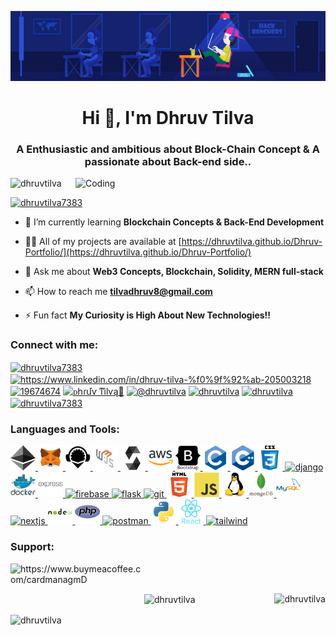 ![logo](https://github.com/DhruvTilva/DhruvTilva/blob/main/mygit.jpg)
<h1 align="center">Hi 👋, I'm Dhruv Tilva</h1>
<h3 align="center">A Enthusiastic and ambitious about Block-Chain Concept & A passionate about Back-end side..</h3>
<img align="right" alt="Coding" width="400" src="https://cdn.dribbble.com/users/1187836/screenshots/6539429/programer.gif">

<p align="left"> <img src="https://komarev.com/ghpvc/?username=dhruvtilva&label=Profile%20views&color=0e75b6&style=flat" alt="dhruvtilva" /> </p>



<p align="left"> <a href="https://twitter.com/dhruvtilva73" target="blank"><img src="https://img.shields.io/twitter/follow/dhruvtilva7383?logo=twitter&style=for-the-badge" alt="dhruvtilva7383" /></a> </p>

- 🌱 I’m currently learning **Blockchain Concepts & Back-End Development**

- 👨‍💻 All of my projects are available at [https://dhruvtilva.github.io/Dhruv-Portfolio/](https://dhruvtilva.github.io/Dhruv-Portfolio/)

- 💬 Ask me about **Web3 Concepts, Blockchain, Solidity, MERN full-stack**

- 📫 How to reach me **tilvadhruv8@gmail.com**

- ⚡ Fun fact **My Curiosity is High About New Technologies!!**

<h3 align="left">Connect with me:</h3>
<p align="left">
<a href="https://twitter.com/dhruvtilva7383" target="blank"><img align="center" src="https://raw.githubusercontent.com/rahuldkjain/github-profile-readme-generator/master/src/images/icons/Social/twitter.svg" alt="dhruvtilva7383" height="30" width="40" /></a>
<a href="https://linkedin.com/in/https://www.linkedin.com/in/dhruv-tilva-%f0%9f%92%ab-205003218" target="blank"><img align="center" src="https://raw.githubusercontent.com/rahuldkjain/github-profile-readme-generator/master/src/images/icons/Social/linked-in-alt.svg" alt="https://www.linkedin.com/in/dhruv-tilva-%f0%9f%92%ab-205003218" height="30" width="40" /></a>
<a href="https://stackoverflow.com/users/19674674" target="blank"><img align="center" src="https://raw.githubusercontent.com/rahuldkjain/github-profile-readme-generator/master/src/images/icons/Social/stack-overflow.svg" alt="19674674" height="30" width="40" /></a>
<a href="https://instagram.com/ꭰհɾմѵ ͳìӏѵą💫" target="blank"><img align="center" src="https://raw.githubusercontent.com/rahuldkjain/github-profile-readme-generator/master/src/images/icons/Social/instagram.svg" alt="ꭰհɾմѵ ͳìӏѵą💫" height="30" width="40" /></a>
<a href="https://medium.com/@dhruvtilva" target="blank"><img align="center" src="https://raw.githubusercontent.com/rahuldkjain/github-profile-readme-generator/master/src/images/icons/Social/medium.svg" alt="@dhruvtilva" height="30" width="40" /></a>
<a href="https://www.hackerrank.com/dhruvtilva" target="blank"><img align="center" src="https://raw.githubusercontent.com/rahuldkjain/github-profile-readme-generator/master/src/images/icons/Social/hackerrank.svg" alt="dhruvtilva" height="30" width="40" /></a>
<a href="https://www.leetcode.com/dhruvtilva" target="blank"><img align="center" src="https://raw.githubusercontent.com/rahuldkjain/github-profile-readme-generator/master/src/images/icons/Social/leet-code.svg" alt="dhruvtilva" height="30" width="40" /></a>
<a href="https://auth.geeksforgeeks.org/user/dhruvtilva7383" target="blank"><img align="center" src="https://raw.githubusercontent.com/rahuldkjain/github-profile-readme-generator/master/src/images/icons/Social/geeks-for-geeks.svg" alt="dhruvtilva7383" height="30" width="40" /></a>
</p>

<h3 align="left">Languages and Tools:</h3>
<p align="left"><a href="https://ethereum.org/en/developers/"> <img src="https://github.com/DhruvTilva/DhruvTilva/blob/main/etherium.png" alt="aws" width="40" height="40"/> </a>
<a href="https://metamask.io/"> <img src="https://github.com/DhruvTilva/DhruvTilva/blob/main/metamask.png" alt="aws" width="40" height="40"/> </a>
<a href="https://remix.ethereum.org/"> <img src="https://github.com/DhruvTilva/DhruvTilva/blob/main/remix.png" alt="aws" width="40" height="40"/> </a>
<a href="https://web3js.org/#/"> <img src="https://github.com/DhruvTilva/DhruvTilva/blob/main/web3%20js.png" alt="aws" width="40" height="40"/> </a>
<a href="https://www.tutorialspoint.com/solidity/index.htm"> <img src="https://github.com/DhruvTilva/DhruvTilva/blob/main/solidity.png" alt="aws" width="40" height="40"/> </a>
<a href="https://aws.amazon.com" target="_blank" rel="noreferrer"> <img src="https://raw.githubusercontent.com/devicons/devicon/master/icons/amazonwebservices/amazonwebservices-original-wordmark.svg" alt="aws" width="40" height="40"/> </a> <a href="https://getbootstrap.com" target="_blank" rel="noreferrer"> <img src="https://raw.githubusercontent.com/devicons/devicon/master/icons/bootstrap/bootstrap-plain-wordmark.svg" alt="bootstrap" width="40" height="40"/> </a> <a href="https://www.cprogramming.com/" target="_blank" rel="noreferrer"> <img src="https://raw.githubusercontent.com/devicons/devicon/master/icons/c/c-original.svg" alt="c" width="40" height="40"/> </a> <a href="https://www.w3schools.com/cpp/" target="_blank" rel="noreferrer"> <img src="https://raw.githubusercontent.com/devicons/devicon/master/icons/cplusplus/cplusplus-original.svg" alt="cplusplus" width="40" height="40"/> </a> <a href="https://www.w3schools.com/css/" target="_blank" rel="noreferrer"> <img src="https://raw.githubusercontent.com/devicons/devicon/master/icons/css3/css3-original-wordmark.svg" alt="css3" width="40" height="40"/> </a> <a href="https://www.djangoproject.com/" target="_blank" rel="noreferrer"> <img src="https://cdn.worldvectorlogo.com/logos/django.svg" alt="django" width="40" height="40"/> </a> <a href="https://www.docker.com/" target="_blank" rel="noreferrer"> <img src="https://raw.githubusercontent.com/devicons/devicon/master/icons/docker/docker-original-wordmark.svg" alt="docker" width="40" height="40"/> </a> <a href="https://expressjs.com" target="_blank" rel="noreferrer"> <img src="https://raw.githubusercontent.com/devicons/devicon/master/icons/express/express-original-wordmark.svg" alt="express" width="40" height="40"/> </a> <a href="https://firebase.google.com/" target="_blank" rel="noreferrer"> <img src="https://www.vectorlogo.zone/logos/firebase/firebase-icon.svg" alt="firebase" width="40" height="40"/> </a> <a href="https://flask.palletsprojects.com/" target="_blank" rel="noreferrer"> <img src="https://www.vectorlogo.zone/logos/pocoo_flask/pocoo_flask-icon.svg" alt="flask" width="40" height="40"/> </a> <a href="https://git-scm.com/" target="_blank" rel="noreferrer"> <img src="https://www.vectorlogo.zone/logos/git-scm/git-scm-icon.svg" alt="git" width="40" height="40"/> </a> <a href="https://www.w3.org/html/" target="_blank" rel="noreferrer"> <img src="https://raw.githubusercontent.com/devicons/devicon/master/icons/html5/html5-original-wordmark.svg" alt="html5" width="40" height="40"/> </a> <a href="https://developer.mozilla.org/en-US/docs/Web/JavaScript" target="_blank" rel="noreferrer"> <img src="https://raw.githubusercontent.com/devicons/devicon/master/icons/javascript/javascript-original.svg" alt="javascript" width="40" height="40"/> </a> <a href="https://www.linux.org/" target="_blank" rel="noreferrer"> <img src="https://raw.githubusercontent.com/devicons/devicon/master/icons/linux/linux-original.svg" alt="linux" width="40" height="40"/> </a> <a href="https://www.mongodb.com/" target="_blank" rel="noreferrer"> <img src="https://raw.githubusercontent.com/devicons/devicon/master/icons/mongodb/mongodb-original-wordmark.svg" alt="mongodb" width="40" height="40"/> </a> <a href="https://www.mysql.com/" target="_blank" rel="noreferrer"> <img src="https://raw.githubusercontent.com/devicons/devicon/master/icons/mysql/mysql-original-wordmark.svg" alt="mysql" width="40" height="40"/> </a> <a href="https://nextjs.org/" target="_blank" rel="noreferrer"> <img src="https://cdn.worldvectorlogo.com/logos/nextjs-2.svg" alt="nextjs" width="40" height="40"/> </a> <a href="https://nodejs.org" target="_blank" rel="noreferrer"> <img src="https://raw.githubusercontent.com/devicons/devicon/master/icons/nodejs/nodejs-original-wordmark.svg" alt="nodejs" width="40" height="40"/> </a> <a href="https://www.php.net" target="_blank" rel="noreferrer"> <img src="https://raw.githubusercontent.com/devicons/devicon/master/icons/php/php-original.svg" alt="php" width="40" height="40"/> </a> <a href="https://postman.com" target="_blank" rel="noreferrer"> <img src="https://www.vectorlogo.zone/logos/getpostman/getpostman-icon.svg" alt="postman" width="40" height="40"/> </a> <a href="https://www.python.org" target="_blank" rel="noreferrer"> <img src="https://raw.githubusercontent.com/devicons/devicon/master/icons/python/python-original.svg" alt="python" width="40" height="40"/> </a> <a href="https://reactjs.org/" target="_blank" rel="noreferrer"> <img src="https://raw.githubusercontent.com/devicons/devicon/master/icons/react/react-original-wordmark.svg" alt="react" width="40" height="40"/> </a> <a href="https://tailwindcss.com/" target="_blank" rel="noreferrer"> <img src="https://www.vectorlogo.zone/logos/tailwindcss/tailwindcss-icon.svg" alt="tailwind" width="40" height="40"/> </a> </p>

<h3 align="left">Support:</h3>
<p><a href="https://www.buymeacoffee.com/cardmanagmD"> <img align="left" src="https://cdn.buymeacoffee.com/buttons/v2/default-yellow.png" height="50" width="210" alt="https://www.buymeacoffee.com/cardmanagmD"/></a></p><br><br>

<p><img align="right" src="https://github-readme-stats.vercel.app/api/top-langs?username=dhruvtilva&show_icons=true&locale=en&layout=compact" alt="dhruvtilva" /></p>

<p>&nbsp;<img align="center" src="https://github-readme-stats.vercel.app/api?username=dhruvtilva&show_icons=true&locale=en" alt="dhruvtilva" /></p>

<p><img align="center" src="https://github-readme-streak-stats.herokuapp.com/?user=dhruvtilva&" alt="dhruvtilva" /></p>

